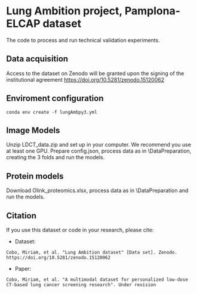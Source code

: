 # Lung Ambition project, Pamplona-ELCAP dataset

The code to process and run technical validation experiments.

## Data acquisition

Access to the dataset on Zenodo will be granted upon the signing of the institutional agreement https://doi.org/10.5281/zenodo.15120062 

## Enviroment configuration

```
conda env create -f lungAmbpy3.yml
```

## Image Models

Unzip LDCT_data.zip and set up in your computer. We recommend you use at least one GPU. Prepare config.json, process data as in \DataPreparation, creating the 3 folds and run the models.

## Protein models

Download Olink_proteomics.xlsx, process data as in \DataPreparation and run the models.

## Citation

If you use this dataset or code in your research, please cite:
* Dataset:
```
Cobo, Miriam, et al. "Lung Ambition dataset" [Data set]. Zenodo. https://doi.org/10.5281/zenodo.15120062
```
* Paper:
```
Cobo, Miriam, et al. "A multimodal dataset for personalized low-dose CT-based lung cancer screening research". Under revision
```